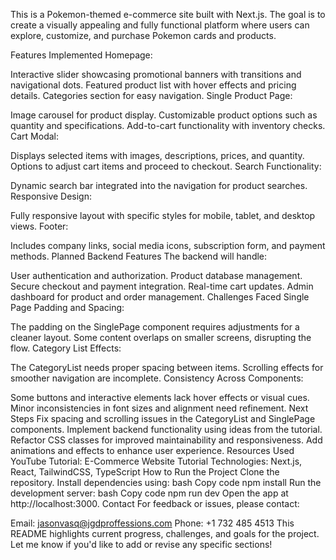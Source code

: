 This is a Pokemon-themed e-commerce site built with Next.js. The goal is to create a visually appealing and fully functional platform where users can explore, customize, and purchase Pokemon cards and products.

Features Implemented
Homepage:

Interactive slider showcasing promotional banners with transitions and navigational dots.
Featured product list with hover effects and pricing details.
Categories section for easy navigation.
Single Product Page:

Image carousel for product display.
Customizable product options such as quantity and specifications.
Add-to-cart functionality with inventory checks.
Cart Modal:

Displays selected items with images, descriptions, prices, and quantity.
Options to adjust cart items and proceed to checkout.
Search Functionality:

Dynamic search bar integrated into the navigation for product searches.
Responsive Design:

Fully responsive layout with specific styles for mobile, tablet, and desktop views.
Footer:

Includes company links, social media icons, subscription form, and payment methods.
Planned Backend Features
The backend will handle:

User authentication and authorization.
Product database management.
Secure checkout and payment integration.
Real-time cart updates.
Admin dashboard for product and order management.
Challenges Faced
Single Page Padding and Spacing:

The padding on the SinglePage component requires adjustments for a cleaner layout.
Some content overlaps on smaller screens, disrupting the flow.
Category List Effects:

The CategoryList needs proper spacing between items.
Scrolling effects for smoother navigation are incomplete.
Consistency Across Components:

Some buttons and interactive elements lack hover effects or visual cues.
Minor inconsistencies in font sizes and alignment need refinement.
Next Steps
Fix spacing and scrolling issues in the CategoryList and SinglePage components.
Implement backend functionality using ideas from the tutorial.
Refactor CSS classes for improved maintainability and responsiveness.
Add animations and effects to enhance user experience.
Resources Used
YouTube Tutorial: E-Commerce Website Tutorial
Technologies: Next.js, React, TailwindCSS, TypeScript
How to Run the Project
Clone the repository.
Install dependencies using:
bash
Copy code
npm install
Run the development server:
bash
Copy code
npm run dev
Open the app at http://localhost:3000.
Contact
For feedback or issues, please contact:

Email: jasonvasq@jgdproffessions.com
Phone: +1 732 485 4513
This README highlights current progress, challenges, and goals for the project. Let me know if you'd like to add or revise any specific sections!